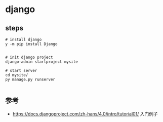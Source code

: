 # django

## steps

```shell
# install django
y -m pip install Django


# init django project
django-admin startproject mysite

# start server
cd mysite/
py manage.py runserver


```

## 参考

- https://docs.djangoproject.com/zh-hans/4.0/intro/tutorial01/ 入门例子